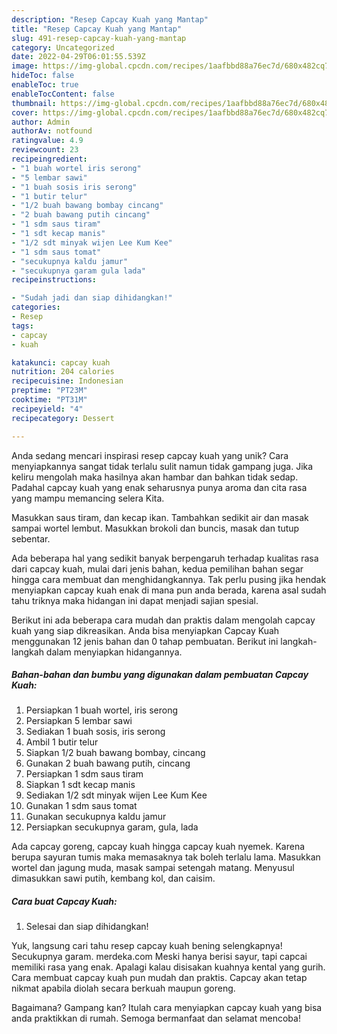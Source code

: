 ```yaml
---
description: "Resep Capcay Kuah yang Mantap"
title: "Resep Capcay Kuah yang Mantap"
slug: 491-resep-capcay-kuah-yang-mantap
category: Uncategorized
date: 2022-04-29T06:01:55.539Z
image: https://img-global.cpcdn.com/recipes/1aafbbd88a76ec7d/680x482cq70/capcay-kuah-foto-resep-utama.jpg
hideToc: false
enableToc: true
enableTocContent: false
thumbnail: https://img-global.cpcdn.com/recipes/1aafbbd88a76ec7d/680x482cq70/capcay-kuah-foto-resep-utama.jpg
cover: https://img-global.cpcdn.com/recipes/1aafbbd88a76ec7d/680x482cq70/capcay-kuah-foto-resep-utama.jpg
author: Admin
authorAv: notfound
ratingvalue: 4.9
reviewcount: 23
recipeingredient:
- "1 buah wortel iris serong"
- "5 lembar sawi"
- "1 buah sosis iris serong"
- "1 butir telur"
- "1/2 buah bawang bombay cincang"
- "2 buah bawang putih cincang"
- "1 sdm saus tiram"
- "1 sdt kecap manis"
- "1/2 sdt minyak wijen Lee Kum Kee"
- "1 sdm saus tomat"
- "secukupnya kaldu jamur"
- "secukupnya garam gula lada"
recipeinstructions:

- "Sudah jadi dan siap dihidangkan!"
categories:
- Resep
tags:
- capcay
- kuah

katakunci: capcay kuah 
nutrition: 204 calories
recipecuisine: Indonesian
preptime: "PT23M"
cooktime: "PT31M"
recipeyield: "4"
recipecategory: Dessert

---
```





Anda sedang mencari inspirasi resep capcay kuah yang unik? Cara menyiapkannya sangat tidak terlalu sulit namun tidak gampang juga. Jika keliru mengolah maka hasilnya akan hambar dan bahkan tidak sedap. Padahal capcay kuah yang enak seharusnya punya aroma dan cita rasa yang mampu memancing selera Kita.





Masukkan saus tiram, dan kecap ikan. Tambahkan sedikit air dan masak sampai wortel lembut. Masukkan brokoli dan buncis, masak dan tutup sebentar.

Ada beberapa hal yang sedikit banyak berpengaruh terhadap kualitas rasa dari capcay kuah, mulai dari jenis bahan, kedua pemilihan bahan segar hingga cara membuat dan menghidangkannya. Tak perlu pusing jika hendak menyiapkan capcay kuah enak di mana pun anda berada, karena asal sudah tahu triknya maka hidangan ini dapat menjadi sajian spesial.






Berikut ini ada beberapa cara mudah dan praktis dalam mengolah capcay kuah yang siap dikreasikan. Anda bisa menyiapkan Capcay Kuah menggunakan 12 jenis bahan dan 0 tahap pembuatan. Berikut ini langkah-langkah dalam menyiapkan hidangannya.

<!--inarticleads1-->

##### Bahan-bahan dan bumbu yang digunakan dalam pembuatan Capcay Kuah:

1. Persiapkan 1 buah wortel, iris serong
1. Persiapkan 5 lembar sawi
1. Sediakan 1 buah sosis, iris serong
1. Ambil 1 butir telur
1. Siapkan 1/2 buah bawang bombay, cincang
1. Gunakan 2 buah bawang putih, cincang
1. Persiapkan 1 sdm saus tiram
1. Siapkan 1 sdt kecap manis
1. Sediakan 1/2 sdt minyak wijen Lee Kum Kee
1. Gunakan 1 sdm saus tomat
1. Gunakan secukupnya kaldu jamur
1. Persiapkan secukupnya garam, gula, lada


Ada capcay goreng, capcay kuah hingga capcay kuah nyemek. Karena berupa sayuran tumis maka memasaknya tak boleh terlalu lama. Masukkan wortel dan jagung muda, masak sampai setengah matang. Menyusul dimasukkan sawi putih, kembang kol, dan caisim. 

<!--inarticleads2-->

##### Cara buat Capcay Kuah:


1. Selesai dan siap dihidangkan!

Yuk, langsung cari tahu resep capcay kuah bening selengkapnya! Secukupnya garam. merdeka.com Meski hanya berisi sayur, tapi capcai memiliki rasa yang enak. Apalagi kalau disisakan kuahnya kental yang gurih. Cara membuat capcay kuah pun mudah dan praktis. Capcay akan tetap nikmat apabila diolah secara berkuah maupun goreng. 

Bagaimana? Gampang kan? Itulah cara menyiapkan capcay kuah yang bisa anda praktikkan di rumah. Semoga bermanfaat dan selamat mencoba!
